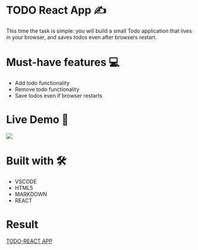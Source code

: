 # TODO React App :writing_hand:

This time the task is simple: you will build a small Todo application that lives in your browser, and saves todos even after browsers restart.

# Must-have features 	:computer:
- Add todo functionality
- Remove todo functionality
- Save todos even if browser restarts

# Live Demo :movie_camera:
![](todo.gif)


# Built with :hammer_and_wrench:
- VSCODE 
- HTML5 
- MARKDOWN 
- REACT 

# Result
[TODO-REACT APP](https://reacct-intro.netlify.app/)




